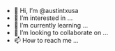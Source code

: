 - 👋 Hi, I’m @austintxusa
- 👀 I’m interested in ...
- 🌱 I’m currently learning ...
- 💞️ I’m looking to collaborate on ...
- 📫 How to reach me ...

<!---
austintxusa/austintxusa is a ✨ special ✨ repository because its `README.md` (this file) appears on your GitHub profile.
You can click the Preview link to take a look at your changes.
--->
